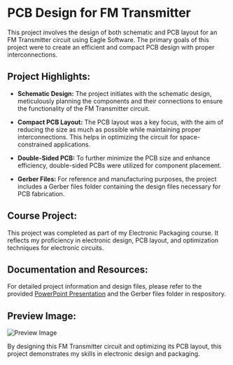 # PCB Design for FM Transmitter

This project involves the design of both schematic and PCB layout for an FM Transmitter circuit using Eagle Software. The primary goals of this project were to create an efficient and compact PCB design with proper interconnections.

## Project Highlights:

- **Schematic Design:** The project initiates with the schematic design, meticulously planning the components and their connections to ensure the functionality of the FM Transmitter circuit.

- **Compact PCB Layout:** The PCB layout was a key focus, with the aim of reducing the size as much as possible while maintaining proper interconnections. This helps in optimizing the circuit for space-constrained applications.

- **Double-Sided PCB:** To further minimize the PCB size and enhance efficiency, double-sided PCBs were utilized for component placement.

- **Gerber Files:** For reference and manufacturing purposes, the project includes a Gerber files folder containing the design files necessary for PCB fabrication.

## Course Project:

This project was completed as part of my Electronic Packaging course. It reflects my proficiency in electronic design, PCB layout, and optimization techniques for electronic circuits.

## Documentation and Resources:

For detailed project information and design files, please refer to the provided [PowerPoint Presentation](https://github.com/CVBhanuPrakash/Electronic_Packaging/blob/main/GROUP-19_EP_PROJECT.pptx) and the Gerber files folder in respository.

## Preview Image:

![Preview Image](https://github.com/CVBhanuPrakash/Electronic_Packaging/blob/main/EP_PROJECT/LAYOUT%204-7%20errors/5th%20SCHEMATIC_EP.brd)

By designing this FM Transmitter circuit and optimizing its PCB layout, this project demonstrates my skills in electronic design and packaging.

